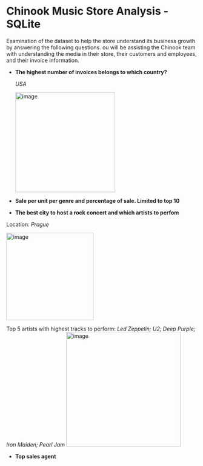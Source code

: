 # Chinook Music Store Analysis - SQLite

Examination of the dataset to help the store understand its business growth by answering the following questions.
ou will be assisting the Chinook team with understanding the media in their store, their customers and employees, and their invoice information. 

- **The highest number of invoices belongs to which country?**
  
  *USA*
  
  <img width="263" alt="image" src="https://github.com/Kshaamini/DataAnalysis-SQL/assets/139740694/d26a2c0e-95d9-4074-b357-923f9c587c70">

- **Sale per unit per genre and percentage of sale. Limited to top 10**

- **The best city to host a rock concert and which artists to perfom**

Location: *Prague*

<img width="230" alt="image" src="https://github.com/Kshaamini/DataAnalysis-SQL/assets/139740694/1178fa95-fc01-486a-9a47-7949adb0bd76">

Top 5 artists with highest tracks to perform: *Led Zeppelin; U2; Deep Purple; Iron Maiden; Pearl Jam*
<img width="302" alt="image" src="https://github.com/Kshaamini/DataAnalysis-SQL/assets/139740694/d990cf72-bb92-4649-8e43-e4f882b8308d">


- **Top sales agent**

